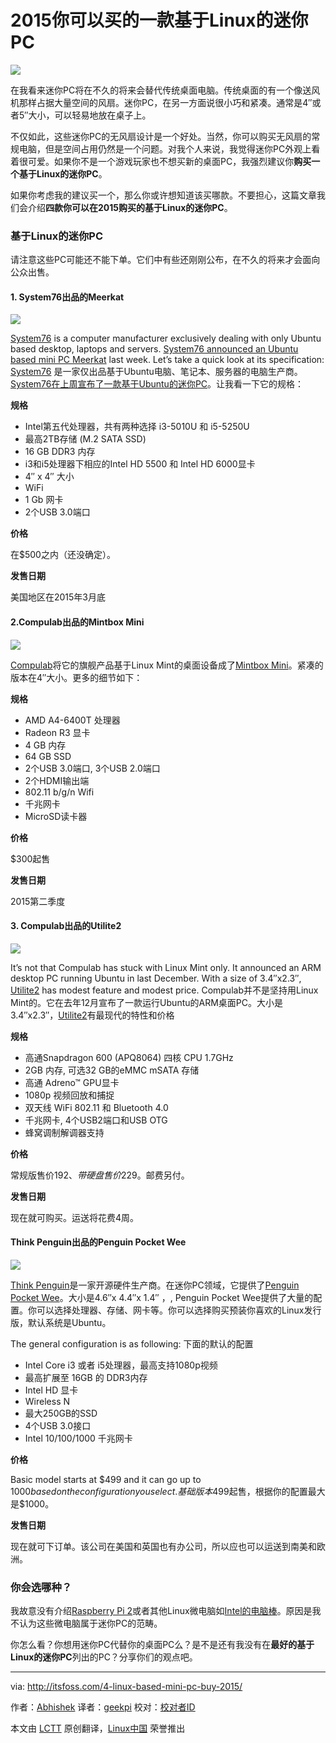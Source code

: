 2015你可以买的一款基于Linux的迷你PC
================================================================================
![](http://itsfoss.itsfoss.netdna-cdn.com/wp-content/uploads/2015/03/Linux_Based_Mini_PC.jpg)

在我看来迷你PC将在不久的将来会替代传统桌面电脑。传统桌面的有一个像送风机那样占据大量空间的风扇。迷你PC，在另一方面说很小巧和紧凑。通常是4″或者5″大小，可以轻易地放在桌子上。

不仅如此，这些迷你PC的无风扇设计是一个好处。当然，你可以购买无风扇的常规电脑，但是空间占用仍然是一个问题。对我个人来说，我觉得迷你PC外观上看着很可爱。如果你不是一个游戏玩家也不想买新的桌面PC，我强烈建议你**购买一个基于Linux的迷你PC**。

如果你考虑我的建议买一个，那么你或许想知道该买哪款。不要担心，这篇文章我们会介绍**四款你可以在2015购买的基于Linux的迷你PC**。

### 基于Linux的迷你PC ###

请注意这些PC可能还不能下单。它们中有些还刚刚公布，在不久的将来才会面向公众出售。


#### 1. System76出品的Meerkat ####

![](http://itsfoss.itsfoss.netdna-cdn.com/wp-content/uploads/2015/03/system76-meerkat.jpg)

[System76][1] is a computer manufacturer exclusively dealing with only Ubuntu based desktop, laptops and servers. [System76 announced an Ubuntu based mini PC Meerkat][2] last week. Let’s take a quick look at its specification:
[System76][1] 是一家仅出品基于Ubuntu电脑、笔记本、服务器的电脑生产商。[System76在上周宣布了一款基于Ubuntu的迷你PC][2]。让我看一下它的规格：

**规格**

- Intel第五代处理器，共有两种选择 i3-5010U 和 i5-5250U
- 最高2TB存储 (M.2 SATA SSD)
- 16 GB DDR3 内存
- i3和i5处理器下相应的Intel HD 5500 和 Intel HD 6000显卡
- 4″ x 4″ 大小
- WiFi
- 1 Gb 网卡
- 2个USB 3.0端口

**价格**

在$500之内（还没确定）。

**发售日期**

美国地区在2015年3月底

#### 2.Compulab出品的Mintbox Mini ####

![](http://itsfoss.itsfoss.netdna-cdn.com/wp-content/uploads/2015/01/mintbox-mini.jpeg)

[Compulab][3]将它的旗舰产品基于Linux Mint的桌面设备成了[Mintbox Mini][4]。紧凑的版本在4″大小。更多的细节如下：

**规格**

- AMD A4-6400T 处理器
- Radeon R3 显卡
- 4 GB 内存
- 64 GB SSD
- 2个USB 3.0端口, 3个USB 2.0端口
- 2个HDMI输出端
- 802.11 b/g/n Wifi
- 千兆网卡
- MicroSD读卡器

**价格**

$300起售

**发售日期**

2015第二季度

#### 3. Compulab出品的Utilite2 ####

![](http://itsfoss.itsfoss.netdna-cdn.com/wp-content/uploads/2015/03/Utilite2-ARM-PC.jpg)

It’s not that Compulab has stuck with Linux Mint only. It announced an ARM desktop PC running Ubuntu in last December. With a size of 3.4″x2.3″, [Utilite2][5] has modest feature and modest price.
Compulab并不是坚持用Linux Mint的。它在去年12月宣布了一款运行Ubuntu的ARM桌面PC。大小是3.4″x2.3″，[Utilite2][5]有最现代的特性和价格


**规格**

- 高通Snapdragon 600 (APQ8064) 四核 CPU 1.7GHz
- 2GB 内存, 可选32 GB的eMMC mSATA 存储
- 高通 Adreno™ GPU显卡
- 1080p 视频回放和捕捉
- 双天线 WiFi 802.11 和 Bluetooth 4.0
- 千兆网卡, 4个USB2端口和USB OTG
- 蜂窝调制解调器支持

**价格**

常规版售价$192、带硬盘售价$229。邮费另付。

**发售日期**

现在就可购买。运送将花费4周。

#### Think Penguin出品的Penguin Pocket Wee  ####

![](http://itsfoss.itsfoss.netdna-cdn.com/wp-content/uploads/2015/03/Think_Penguin_Pocket_Wee.jpeg)

[Think Penguin][6]是一家开源硬件生产商。在迷你PC领域，它提供了[Penguin Pocket Wee][7]。大小是4.6″x 4.4″x 1.4″ ，, Penguin Pocket Wee提供了大量的配置。你可以选择处理器、存储、网卡等。你可以选择购买预装你喜欢的Linux发行版，默认系统是Ubuntu。

The general configuration is as following:
下面的默认的配置

- Intel Core i3 或者 i5处理器，最高支持1080p视频
- 最高扩展至 16GB 的 DDR3内存
- Intel HD 显卡
- Wireless N
- 最大250GB的SSD
- 4个USB 3.0接口
- Intel 10/100/1000 千兆网卡

**价格**

Basic model starts at $499 and it can go up to $1000 based on the configuration you select.
基础版本$499起售，根据你的配置最大是$1000。

**发售日期**

现在就可下订单。该公司在美国和英国也有办公司，所以应也可以运送到南美和欧洲。

### 你会选哪种？ ###

我故意没有介绍[Raspberry Pi 2][8]或者其他Linux微电脑如[Intel的电脑棒][9]。原因是我不认为这些微电脑属于迷你PC的范畴。

你怎么看？你想用迷你PC代替你的桌面PC么？是不是还有我没有在**最好的基于Linux的迷你PC**列出的PC？分享你们的观点吧。

--------------------------------------------------------------------------------

via: http://itsfoss.com/4-linux-based-mini-pc-buy-2015/

作者：[Abhishek][a]
译者：[geekpi](https://github.com/geekpi)
校对：[校对者ID](https://github.com/校对者ID)

本文由 [LCTT](https://github.com/LCTT/TranslateProject) 原创翻译，[Linux中国](http://linux.cn/) 荣誉推出

[a]:http://itsfoss.com/author/abhishek/
[1]:https://system76.com/
[2]:http://itsfoss.com/system76-unveils-ubuntu-based-mini-pc-meerkat/
[3]:http://www.compulab.co.il/
[4]:http://itsfoss.com/mintbox-mini-compact-linux-mint-powered-pc-unveiled/
[5]:http://www.compulab.co.il/utilite-computer/web/utilite2-overview
[6]:https://www.thinkpenguin.com/
[7]:https://www.thinkpenguin.com/gnu-linux/penguin-pocket-wee-gnu-linux-desktop
[8]:http://itsfoss.com/raspberry-pi-2-specs/
[9]:http://itsfoss.com/intels-compute-stick/
